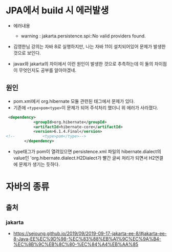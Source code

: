 

# JPA에서 build 시 에러발생
- 에러내용
    - warning : jakarta.persistence.spi::No valid providers found.

- 김영한님 강의는 자바 8로 실행하지만, 나는 자바 11이 설치되어있어 문제가 발생한 것으로 보인다.
- javax와 jakarta의 차이에서 이런 원인이 발생한 것으로 추측하는데 이 둘의 차이점이 무엇인지도 공부를 알아야겠네.



## 원인
- pom.xml에서 org.hibernate 모듈 관련된 태그에서 문제가 있다.
- 기존에 ```<type>pom<type>```이 문제가 되어 주석처리 했더니 위 에러가 사라졌다.
```xml
 <dependency>
            <groupId>org.hibernate</groupId>
            <artifactId>hibernate-core</artifactId>
            <version>6.1.4.Final</version>
<!--            <type>pom</type>-->
        </dependency>
```
- type태그가 pom이 열려있으면 persistence.xml 파일의 hibernate.dialect의 value인 'org.hibernate.dialect.H2Dialect가 빨간 글씨 처리가 되면서 H2연결에 문제가 생기는 듯하다.






# 자바의 종류
 



## 출처
### jakarta
- https://sejoung.github.io/2019/09/2019-09-17-jakarta-ee-8/#jakarta-ee-8-Java-EE%EC%9D%98-%EC%83%88%EB%A1%9C%EC%9A%B4-%EC%8B%9C%EB%8C%80-%EC%84%A4%EB%AA%85

